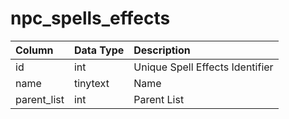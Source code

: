 # npc_spells_effects

| Column | Data Type | Description |
| :--- | :--- | :--- |
| id | int | Unique Spell Effects Identifier |
| name | tinytext | Name |
| parent_list | int | Parent List |

